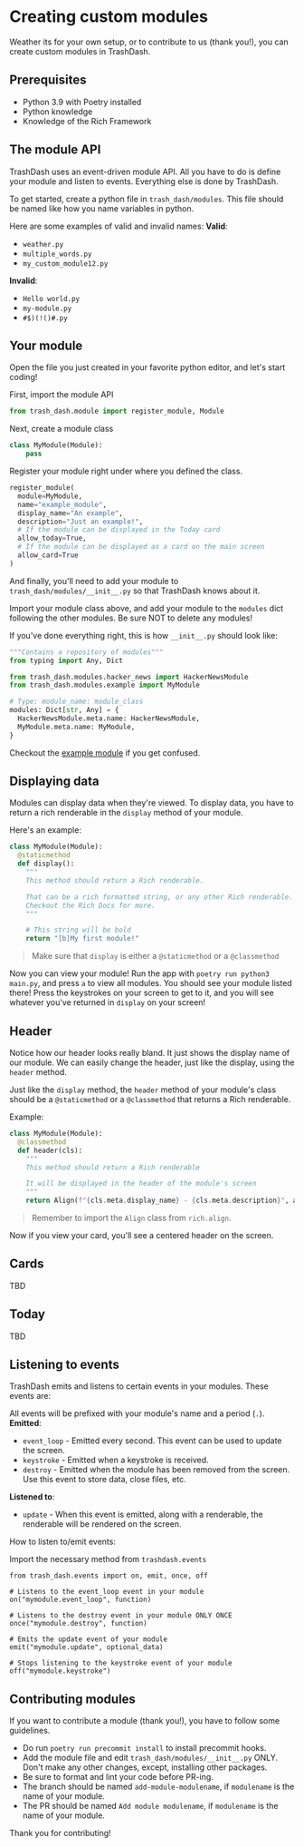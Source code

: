 # Creating custom modules

Weather its for your own setup, or to contribute to us (thank you!), you can create custom modules in TrashDash.

## Prerequisites
- Python 3.9 with Poetry installed
- Python knowledge
- Knowledge of the Rich Framework

## The module API

TrashDash uses an event-driven module API. All you have to do is define your module and listen to events. Everything else is done by TrashDash.

To get started, create a python file in `trash_dash/modules`. This file should be named like how you name variables in python.

Here are some examples of valid and invalid names:
**Valid**:
- `weather.py`
- `multiple_words.py`
- `my_custom_module12.py`

**Invalid**:
- `Hello world.py`
- `my-module.py`
- `#$)(!()#.py`

## Your module

Open the file you just created in your favorite python editor, and let's start coding!

First, import the module API
```python
from trash_dash.module import register_module, Module
```

Next, create a module class
```python
class MyModule(Module):
    pass
```

Register your module right under where you defined the class.
```python
register_module(
  module=MyModule,
  name="example_module",
  display_name="An example",
  description="Just an example!",
  # If the module can be displayed in the Today card
  allow_today=True,
  # If the module can be displayed as a card on the main screen
  allow_card=True
)
```

And finally, you'll need to add your module to `trash_dash/modules/__init__.py` so that TrashDash knows about it.

Import your module class above, and add your module to the `modules` dict following the other modules. Be sure NOT to delete any modules!

If you've done everything right, this is how `__init__.py` should look like:

```python
"""Contains a repository of modules"""
from typing import Any, Dict

from trash_dash.modules.hacker_news import HackerNewsModule
from trash_dash.modules.example import MyModule

# Type: module_name: module_class
modules: Dict[str, Any] = {
  HackerNewsModule.meta.name: HackerNewsModule,
  MyModule.meta.name: MyModule,
}
```

Checkout the [example module](https://github.com/manjunaath5583/respectful_racoons/tree/main/trash_dash/modules/example.py) if you get confused.

## Displaying data

Modules can display data when they're viewed. To display data, you have to return a rich renderable in the `display` method of your module.

Here's an example:

```python
class MyModule(Module):
  @staticmethod
  def display():
    """
    This method should return a Rich renderable.

    That can be a rich formatted string, or any other Rich renderable.
    Checkout the Rich Docs for more.
    """

    # This string will be bold
    return "[b]My first module!"
```

> Make sure that `display` is either a `@staticmethod` or a `@classmethod`

Now you can view your module! Run the app with `poetry run python3 main.py`, and press `a` to view all modules.
You should see your module listed there! Press the keystrokes on your screen to get to it, and you will see whatever you've returned in `display` on your screen!

## Header

Notice how our header looks really bland. It just shows the display name of our module. We can easily change the header, just like the display, using the `header` method.

Just like the `display` method, the `header` method of your module's class should be a `@staticmethod` or a `@classmethod` that returns a Rich renderable.

Example:
```python
class MyModule(Module):
  @classmethod
  def header(cls):
    """
    This method should return a Rich renderable

    It will be displayed in the header of the module's screen
    """
    return Align(f"{cls.meta.display_name} - {cls.meta.description}", align="center", vertical="middle")
```

> Remember to import the `Align` class from `rich.align`.

Now if you view your card, you'll see a centered header on the screen.

## Cards

TBD

## Today

TBD

## Listening to events

TrashDash emits and listens to certain events in your modules. These events are:

All events will be prefixed with your module's name and a period (`.`).
**Emitted**:
- `event_loop` - Emitted every second. This event can be used to update the screen.
- `keystroke` - Emitted when a keystroke is received.
- `destroy` - Emitted when the module has been removed from the screen. Use this event to store data, close files, etc.

**Listened to**:
- `update` - When this event is emitted, along with a renderable, the renderable will be rendered on the screen.

How to listen to/emit events:

Import the necessary method from `trashdash.events`

```python3
from trash_dash.events import on, emit, once, off

# Listens to the event_loop event in your module
on("mymodule.event_loop", function)

# Listens to the destroy event in your module ONLY ONCE
once("mymodule.destroy", function)

# Emits the update event of your module
emit("mymodule.update", optional_data)

# Stops listening to the keystroke event of your module
off("mymodule.keystroke")
```

## Contributing modules

If you want to contribute a module (thank you!), you have to follow some guidelines.

- Do run `poetry run precommit install` to install precommit hooks.
- Add the module file and edit `trash_dash/modules/__init__.py` ONLY. Don't make any other changes, except, installing other packages.
- Be sure to format and lint your code before PR-ing.
- The branch should be named `add-module-modulename`, if `modulename` is the name of your module.
- The PR should be named `Add module modulename`, if `modulename` is the name of your module.

Thank you for contributing!
